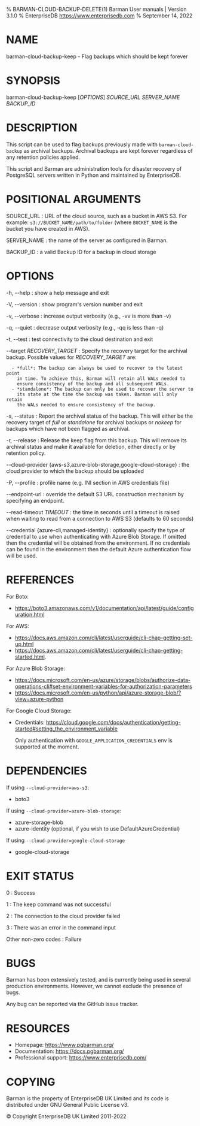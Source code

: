 % BARMAN-CLOUD-BACKUP-DELETE(1) Barman User manuals | Version 3.1.0
% EnterpriseDB <https://www.enterprisedb.com>
% September 14, 2022

# NAME

barman-cloud-backup-keep - Flag backups which should be kept forever


# SYNOPSIS

barman-cloud-backup-keep [*OPTIONS*] *SOURCE_URL* *SERVER_NAME* *BACKUP_ID*


# DESCRIPTION

This script can be used to flag backups previously made with
`barman-cloud-backup` as archival backups. Archival backups are kept forever
regardless of any retention policies applied.

This script and Barman are administration tools for disaster recovery
of PostgreSQL servers written in Python and maintained by EnterpriseDB.


# POSITIONAL ARGUMENTS

SOURCE_URL
:    URL of the cloud source, such as a bucket in AWS S3.
     For example: `s3://BUCKET_NAME/path/to/folder` (where `BUCKET_NAME`
     is the bucket you have created in AWS).

SERVER_NAME
:    the name of the server as configured in Barman.

BACKUP_ID
:    a valid Backup ID for a backup in cloud storage

# OPTIONS

-h, --help
:    show a help message and exit

-V, --version
:    show program's version number and exit

-v, --verbose
:    increase output verbosity (e.g., -vv is more than -v)

-q, --quiet
:    decrease output verbosity (e.g., -qq is less than -q)

-t, --test
:    test connectivity to the cloud destination and exit

--target *RECOVERY_TARGET*
:   Specify the recovery target for the archival backup.
    Possible values for *RECOVERY_TARGET* are:

      - *full*: The backup can always be used to recover to the latest point
        in time. To achieve this, Barman will retain all WALs needed to
        ensure consistency of the backup and all subsequent WALs.
      - *standalone*: The backup can only be used to recover the server to
        its state at the time the backup was taken. Barman will only retain
        the WALs needed to ensure consistency of the backup.

-s, --status
:   Report the archival status of the backup. This will either be the
    recovery target of *full* or *standalone* for archival backups or
    *nokeep* for backups which have not been flagged as archival.

-r, --release
:   Release the keep flag from this backup. This will remove its archival
    status and make it available for deletion, either directly or by
    retention policy.

--cloud-provider {aws-s3,azure-blob-storage,google-cloud-storage}
:    the cloud provider to which the backup should be uploaded

-P, --profile
:    profile name (e.g. INI section in AWS credentials file)

--endpoint-url
:    override the default S3 URL construction mechanism by specifying an endpoint.

--read-timeout *TIMEOUT*
:    the time in seconds until a timeout is raised when waiting to read from a
     connection to AWS S3 (defaults to 60 seconds)

--credential {azure-cli,managed-identity}
:    optionally specify the type of credential to use when authenticating with
     Azure Blob Storage. If omitted then the credential will be obtained from the
     environment. If no credentials can be found in the environment then the default
     Azure authentication flow will be used.

# REFERENCES

For Boto:

* https://boto3.amazonaws.com/v1/documentation/api/latest/guide/configuration.html

For AWS:

* https://docs.aws.amazon.com/cli/latest/userguide/cli-chap-getting-set-up.html
* https://docs.aws.amazon.com/cli/latest/userguide/cli-chap-getting-started.html.

For Azure Blob Storage:

* https://docs.microsoft.com/en-us/azure/storage/blobs/authorize-data-operations-cli#set-environment-variables-for-authorization-parameters
* https://docs.microsoft.com/en-us/python/api/azure-storage-blob/?view=azure-python

For Google Cloud Storage:
* Credentials: https://cloud.google.com/docs/authentication/getting-started#setting_the_environment_variable

  Only authentication with `GOOGLE_APPLICATION_CREDENTIALS` env is supported at the moment.

# DEPENDENCIES

If using `--cloud-provider=aws-s3`:

* boto3

If using `--cloud-provider=azure-blob-storage`:

* azure-storage-blob
* azure-identity (optional, if you wish to use DefaultAzureCredential)

If using `--cloud-provider=google-cloud-storage`
* google-cloud-storage 

# EXIT STATUS

0
:   Success

1
:   The keep command was not successful

2
:   The connection to the cloud provider failed

3
:   There was an error in the command input

Other non-zero codes
:   Failure


# BUGS

Barman has been extensively tested, and is currently being used in several
production environments. However, we cannot exclude the presence of bugs.

Any bug can be reported via the GitHub issue tracker.


# RESOURCES

* Homepage: <https://www.pgbarman.org/>
* Documentation: <https://docs.pgbarman.org/>
* Professional support: <https://www.enterprisedb.com/>


# COPYING

Barman is the property of EnterpriseDB UK Limited
and its code is distributed under GNU General Public License v3.

© Copyright EnterpriseDB UK Limited 2011-2022

